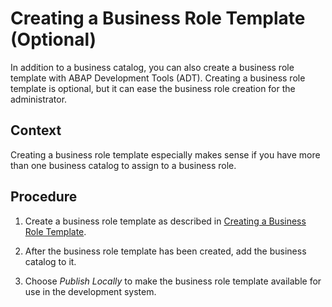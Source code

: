 <!-- loiofa8d75534c5a43bd91985dc5fce98d09 -->

# Creating a Business Role Template \(Optional\)

In addition to a business catalog, you can also create a business role template with ABAP Development Tools \(ADT\). Creating a business role template is optional, but it can ease the business role creation for the administrator.



## Context

Creating a business role template especially makes sense if you have more than one business catalog to assign to a business role.



## Procedure

1.  Create a business role template as described in [Creating a Business Role Template](https://help.sap.com/docs/abap-cloud/abap-development-tools-user-guide/creating-business-role-template?locale=en-US).

2.  After the business role template has been created, add the business catalog to it.

3.  Choose *Publish Locally* to make the business role template available for use in the development system.


